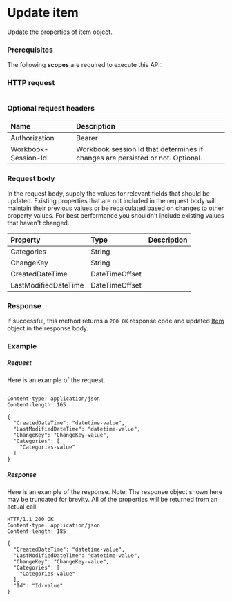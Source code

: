 # Update item

Update the properties of item object.
### Prerequisites
The following **scopes** are required to execute this API: 
### HTTP request
<!-- { "blockType": "ignored" } -->
```http

```
### Optional request headers
| Name       | Description|
|:-----------|:-----------|
| Authorization  | Bearer <code>|
| Workbook-Session-Id  | Workbook session Id that determines if changes are persisted or not. Optional.|

### Request body
In the request body, supply the values for relevant fields that should be updated. Existing properties that are not included in the request body will maintain their previous values or be recalculated based on changes to other property values. For best performance you shouldn't include existing values that haven't changed.

| Property	   | Type	|Description|
|:---------------|:--------|:----------|
|Categories|String||
|ChangeKey|String||
|CreatedDateTime|DateTimeOffset||
|LastModifiedDateTime|DateTimeOffset||

### Response
If successful, this method returns a `200 OK` response code and updated [Item](../resources/item.md) object in the response body.
### Example
##### Request
Here is an example of the request.
<!-- {
  "blockType": "request",
  "name": "update_item"
}-->
```http

Content-type: application/json
Content-length: 165

{
  "CreatedDateTime": "datetime-value",
  "LastModifiedDateTime": "datetime-value",
  "ChangeKey": "ChangeKey-value",
  "Categories": [
    "Categories-value"
  ]
}
```
##### Response
Here is an example of the response. Note: The response object shown here may be truncated for brevity. All of the properties will be returned from an actual call.
<!-- {
  "blockType": "response",
  "truncated": true,
  "@odata.type": "microsoft.graph.Item"
} -->
```http
HTTP/1.1 200 OK
Content-type: application/json
Content-length: 185

{
  "CreatedDateTime": "datetime-value",
  "LastModifiedDateTime": "datetime-value",
  "ChangeKey": "ChangeKey-value",
  "Categories": [
    "Categories-value"
  ],
  "Id": "Id-value"
}
```

<!-- uuid: 8fcb5dbc-d5aa-4681-8e31-b001d5168d79
2015-10-25 14:57:30 UTC -->
<!-- {
  "type": "#page.annotation",
  "description": "Update item",
  "keywords": "",
  "section": "documentation",
  "tocPath": ""
}-->